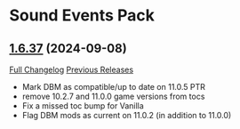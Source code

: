 # <DBM Media> Sound Events Pack

## [1.6.37](https://github.com/DeadlyBossMods/DBM-SoundEventsPack/tree/1.6.37) (2024-09-08)
[Full Changelog](https://github.com/DeadlyBossMods/DBM-SoundEventsPack/compare/1.6.36...1.6.37) [Previous Releases](https://github.com/DeadlyBossMods/DBM-SoundEventsPack/releases)

- Mark DBM as compatible/up to date on 11.0.5 PTR  
- remove 10.2.7 and 11.0.0 game versions from tocs  
- Fix a missed toc bump for Vanilla  
- Flag DBM mods as current on 11.0.2 (in addition to 11.0.0)  
